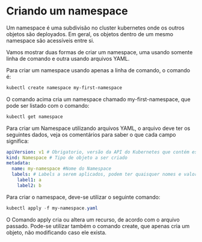 
Criando um namespace
====================

Um namespace é uma subdivisão no cluster kubernetes onde os outros objetos são deployados. Em geral, os objetos dentro de um mesmo namespace são acessíveis entre si.

Vamos mostrar duas formas de criar um namespace, uma usando somente linha de comando e outra usando arquivos YAML.

Para criar um namespace usando apenas a linha de comando, o comando é:

```Powershell
kubectl create namespace my-first-namespace
```

O comando acima cria um namespace chamado my-first-namespace, que pode ser listado com o comando:

```Powershell
kubectl get namespace
```

Para criar um Namespace utilizando arquivos YAML, o arquivo deve ter os seguintes dados, veja os comentários para saber o que cada campo significa:

```YAML
apiVersion: v1 # Obrigatorio, versão da API do Kubernetes que contém esse recurso
kind: Namespace # Tipo de objeto a ser criado
metadata:
  name: my-namespace #Nome do Namespace
  labels: # Labels a serem aplicados, podem ter quaisquer nomes e valores
    label1: a
    label2: b
```

Para criar o namespace, deve-se utilizar o seguinte comando:

```Powershell
kubectl apply -f my-namespace.yaml
```

O Comando apply cria ou altera um recurso, de acordo com o arquivo passado. Pode-se utilizar também o comando create, que apenas cria um objeto, não modificando caso ele exista.
